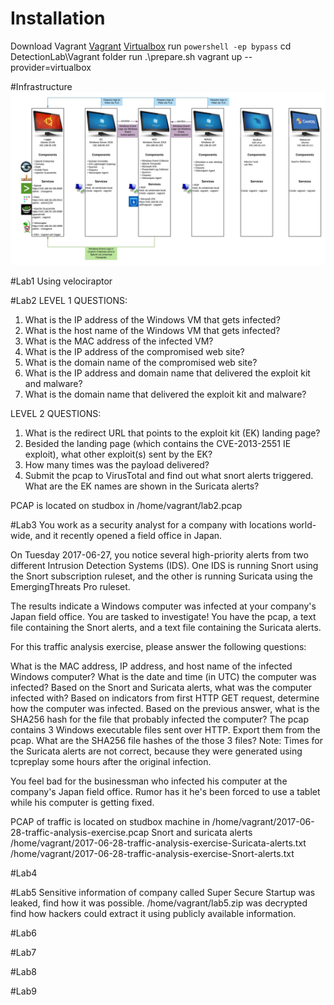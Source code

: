 # Installation

Download Vagrant
[Vagrant](https://releases.hashicorp.com/vagrant/2.2.19/vagrant_2.2.19_x86_64.msi)
[Virtualbox](https://download.virtualbox.org/virtualbox/6.1.30/VirtualBox-6.1.30-148432-Win.exe)
run `powershell -ep bypass`
cd DetectionLab\Vagrant folder
run .\prepare.sh
vagrant up --provider=virtualbox

#Infrastructure
![Lab](./img/lab.jpg)

#Lab1
Using velociraptor

#Lab2
LEVEL 1 QUESTIONS:
1) What is the IP address of the Windows VM that gets infected?
2) What is the host name of the Windows VM that gets infected?
3) What is the MAC address of the infected VM?
4) What is the IP address of the compromised web site?
5) What is the domain name of the compromised web site?
6) What is the IP address and domain name that delivered the exploit kit and malware?
7) What is the domain name that delivered the exploit kit and malware?
 

LEVEL 2 QUESTIONS:
1) What is the redirect URL that points to the exploit kit (EK) landing page?
2) Besided the landing page (which contains the CVE-2013-2551 IE exploit), what other exploit(s) sent by the EK?
4) How many times was the payload delivered?
5) Submit the pcap to VirusTotal and find out what snort alerts triggered.  What are the EK names are shown in the Suricata alerts?

PCAP is located on studbox in /home/vagrant/lab2.pcap

#Lab3
You work as a security analyst for a company with locations world-wide, and it recently opened a field office in Japan.

On Tuesday 2017-06-27, you notice several high-priority alerts from two different Intrusion Detection Systems (IDS).  One IDS is running Snort using the Snort subscription ruleset, and the other is running Suricata using the EmergingThreats Pro ruleset.

The results indicate a Windows computer was infected at your company's Japan field office.  You are tasked to investigate!  You have the pcap, a text file containing the Snort alerts, and a text file containing the Suricata alerts.

For this traffic analysis exercise, please answer the following questions:

What is the MAC address, IP address, and host name of the infected Windows computer?
What is the date and time (in UTC) the computer was infected?
Based on the Snort and Suricata alerts, what was the computer infected with?
Based on indicators from first HTTP GET request, determine how the computer was infected.
Based on the previous answer, what is the SHA256 hash for the file that probably infected the computer?
The pcap contains 3 Windows executable files sent over HTTP.  Export them from the pcap.  What are the SHA256 file hashes of the those 3 files?
Note:  Times for the Suricata alerts are not correct, because they were generated using tcpreplay some hours after the original infection.

You feel bad for the businessman who infected his computer at the company's Japan field office.  Rumor has it he's been forced to use a tablet while his computer is getting fixed.

PCAP of traffic is located on studbox machine in /home/vagrant/2017-06-28-traffic-analysis-exercise.pcap
Snort and suricata alerts /home/vagrant/2017-06-28-traffic-analysis-exercise-Suricata-alerts.txt /home/vagrant/2017-06-28-traffic-analysis-exercise-Snort-alerts.txt

#Lab4

#Lab5
Sensitive information of company called Super Secure Startup was leaked, find how it was possible.
/home/vagrant/lab5.zip was decrypted find how hackers could extract it using publicly available information.

#Lab6

#Lab7

#Lab8

#Lab9
